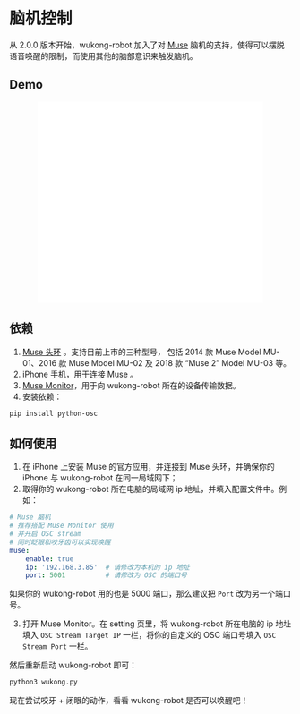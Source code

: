 # 脑机控制 #

从 2.0.0 版本开始，wukong-robot 加入了对 [Muse](http://choosemuse.com/) 脑机的支持，使得可以摆脱语音唤醒的限制，而使用其他的脑部意识来触发脑机。

## Demo 

<center>
    <iframe src="//player.bilibili.com/player.html?aid=76739580&cid=131259456&page=1" scrolling="no" border="0" frameborder="no" framespacing="0" allowfullscreen="true" width="80%" height="360px"> </iframe>
</center>

## 依赖

1. [Muse 头环](http://choosemuse.com/) 。支持目前上市的三种型号， 包括 2014 款 Muse Model MU-01、2016 款 Muse Model MU-02 及 2018 款 “Muse 2” Model MU-03 等。
2. iPhone 手机，用于连接 Muse 。
3. [Muse Monitor](https://musemonitor.com/)，用于向 wukong-robot 所在的设备传输数据。
4. 安装依赖：

``` bash
pip install python-osc
```

## 如何使用

1. 在 iPhone 上安装 Muse 的官方应用，并连接到 Muse 头环，并确保你的 iPhone 与 wukong-robot 在同一局域网下；
2. 取得你的 wukong-robot 所在电脑的局域网 ip 地址，并填入配置文件中。例如：

``` yaml
# Muse 脑机
# 推荐搭配 Muse Monitor 使用
# 并开启 OSC stream
# 同时眨眼和咬牙齿可以实现唤醒
muse:
    enable: true
    ip: '192.168.3.85'  # 请修改为本机的 ip 地址
    port: 5001          # 请修改为 OSC 的端口号
```

  如果你的 wukong-robot 用的也是 5000 端口，那么建议把 `Port` 改为另一个端口号。

3. 打开 Muse Monitor。在 setting 页里，将 wukong-robot 所在电脑的 ip 地址填入 `OSC Stream Target IP` 一栏，将你的自定义的 OSC 端口号填入 `OSC Stream Port` 一栏。

然后重新启动 wukong-robot 即可：

``` bash
python3 wukong.py
```

现在尝试咬牙 + 闭眼的动作，看看 wukong-robot 是否可以唤醒吧！

